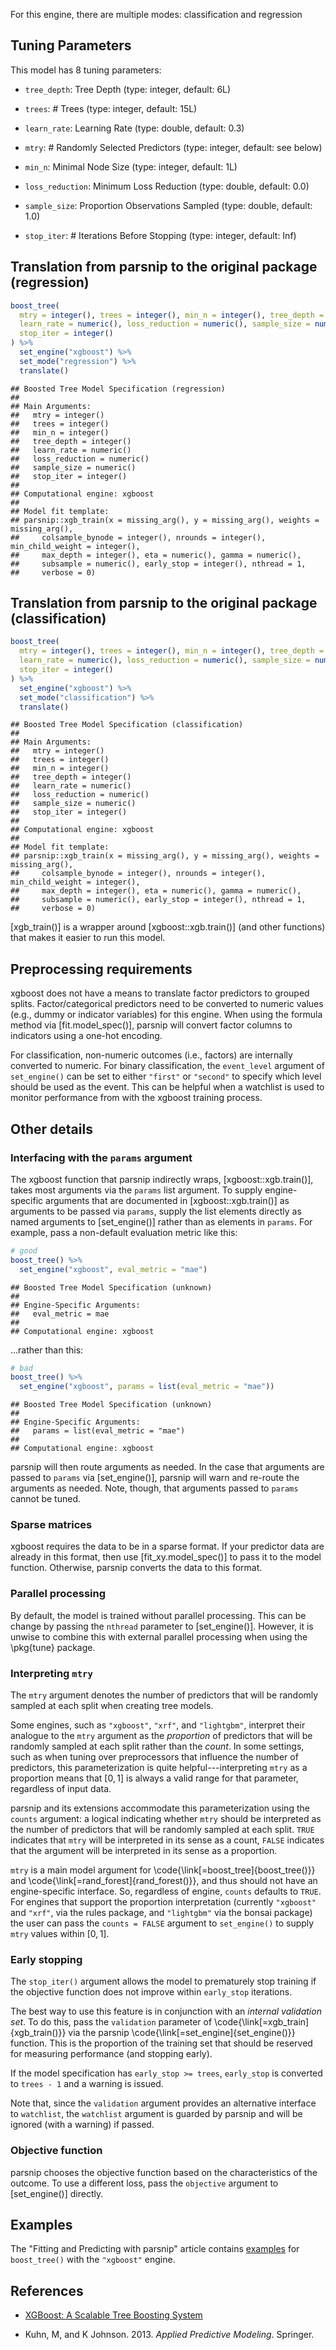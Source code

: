 


For this engine, there are multiple modes: classification and regression

## Tuning Parameters



This model has 8 tuning parameters:

- `tree_depth`: Tree Depth (type: integer, default: 6L)

- `trees`: # Trees (type: integer, default: 15L)

- `learn_rate`: Learning Rate (type: double, default: 0.3)

- `mtry`: # Randomly Selected Predictors (type: integer, default: see below)

- `min_n`: Minimal Node Size (type: integer, default: 1L)

- `loss_reduction`: Minimum Loss Reduction (type: double, default: 0.0)

- `sample_size`: Proportion Observations Sampled (type: double, default: 1.0)

- `stop_iter`: # Iterations Before Stopping (type: integer, default: Inf)

## Translation from parsnip to the original package (regression)


```r
boost_tree(
  mtry = integer(), trees = integer(), min_n = integer(), tree_depth = integer(),
  learn_rate = numeric(), loss_reduction = numeric(), sample_size = numeric(),
  stop_iter = integer()
) %>%
  set_engine("xgboost") %>%
  set_mode("regression") %>%
  translate()
```

```
## Boosted Tree Model Specification (regression)
## 
## Main Arguments:
##   mtry = integer()
##   trees = integer()
##   min_n = integer()
##   tree_depth = integer()
##   learn_rate = numeric()
##   loss_reduction = numeric()
##   sample_size = numeric()
##   stop_iter = integer()
## 
## Computational engine: xgboost 
## 
## Model fit template:
## parsnip::xgb_train(x = missing_arg(), y = missing_arg(), weights = missing_arg(), 
##     colsample_bynode = integer(), nrounds = integer(), min_child_weight = integer(), 
##     max_depth = integer(), eta = numeric(), gamma = numeric(), 
##     subsample = numeric(), early_stop = integer(), nthread = 1, 
##     verbose = 0)
```

## Translation from parsnip to the original package (classification)


```r
boost_tree(
  mtry = integer(), trees = integer(), min_n = integer(), tree_depth = integer(),
  learn_rate = numeric(), loss_reduction = numeric(), sample_size = numeric(),
  stop_iter = integer()
) %>% 
  set_engine("xgboost") %>% 
  set_mode("classification") %>% 
  translate()
```

```
## Boosted Tree Model Specification (classification)
## 
## Main Arguments:
##   mtry = integer()
##   trees = integer()
##   min_n = integer()
##   tree_depth = integer()
##   learn_rate = numeric()
##   loss_reduction = numeric()
##   sample_size = numeric()
##   stop_iter = integer()
## 
## Computational engine: xgboost 
## 
## Model fit template:
## parsnip::xgb_train(x = missing_arg(), y = missing_arg(), weights = missing_arg(), 
##     colsample_bynode = integer(), nrounds = integer(), min_child_weight = integer(), 
##     max_depth = integer(), eta = numeric(), gamma = numeric(), 
##     subsample = numeric(), early_stop = integer(), nthread = 1, 
##     verbose = 0)
```

[xgb_train()] is a wrapper around [xgboost::xgb.train()] (and other functions) that makes it easier to run this model. 

## Preprocessing requirements

xgboost does not have a means to translate factor predictors to grouped splits. Factor/categorical predictors need to be converted to numeric values (e.g., dummy or indicator variables) for this engine. When using the formula method via [fit.model_spec()], parsnip will convert factor columns to indicators using a one-hot encoding.

For classification, non-numeric outcomes (i.e., factors) are internally converted to numeric. For binary classification, the `event_level` argument of `set_engine()` can be set to either `"first"` or `"second"` to specify which level should be used as the event. This can be helpful when a watchlist is used to monitor performance from with the xgboost training process.  

## Other details

### Interfacing with the `params` argument

The xgboost function that parsnip indirectly wraps, [xgboost::xgb.train()], takes most arguments via the `params` list argument. To supply engine-specific arguments that are documented in [xgboost::xgb.train()] as arguments to be passed via `params`, supply the list elements directly as named arguments to [set_engine()] rather than as elements in `params`. For example, pass a non-default evaluation metric like this:


```r
# good
boost_tree() %>%
  set_engine("xgboost", eval_metric = "mae")
```

```
## Boosted Tree Model Specification (unknown)
## 
## Engine-Specific Arguments:
##   eval_metric = mae
## 
## Computational engine: xgboost
```

...rather than this:


```r
# bad
boost_tree() %>%
  set_engine("xgboost", params = list(eval_metric = "mae"))
```

```
## Boosted Tree Model Specification (unknown)
## 
## Engine-Specific Arguments:
##   params = list(eval_metric = "mae")
## 
## Computational engine: xgboost
```

parsnip will then route arguments as needed. In the case that arguments are passed to `params` via [set_engine()], parsnip will warn and re-route the arguments as needed. Note, though, that arguments passed to `params` cannot be tuned.

### Sparse matrices

xgboost requires the data to be in a sparse format. If your predictor data are already in this format, then use [fit_xy.model_spec()] to pass it to the model function. Otherwise, parsnip converts the data to this format. 

### Parallel processing

By default, the model is trained without parallel processing. This can be change by passing the `nthread` parameter to [set_engine()]. However, it is unwise to combine this with external parallel processing when using the \pkg{tune} package. 

### Interpreting `mtry`


The `mtry` argument denotes the number of predictors that will be randomly sampled at each split when creating tree models. 

Some engines, such as `"xgboost"`, `"xrf"`, and `"lightgbm"`, interpret their analogue to the `mtry` argument as the _proportion_ of predictors that will be randomly sampled at each split rather than the _count_. In some settings, such as when tuning over preprocessors that influence the number of predictors, this parameterization is quite helpful---interpreting `mtry` as a proportion means that $[0, 1]$ is always a valid range for that parameter, regardless of input data.

parsnip and its extensions accommodate this parameterization using the `counts` argument: a logical indicating whether `mtry` should be interpreted as the number of predictors that will be randomly sampled at each split. `TRUE` indicates that `mtry` will be interpreted in its sense as a count, `FALSE` indicates that the argument will be interpreted in its sense as a proportion.

`mtry` is a main model argument for \\code{\\link[=boost_tree]{boost_tree()}} and \\code{\\link[=rand_forest]{rand_forest()}}, and thus should not have an engine-specific interface. So, regardless of engine, `counts` defaults to `TRUE`. For engines that support the proportion interpretation (currently `"xgboost"` and `"xrf"`, via the rules package, and `"lightgbm"` via the bonsai package) the user can pass the `counts = FALSE` argument to `set_engine()` to supply `mtry` values within $[0, 1]$.

### Early stopping


The `stop_iter()`  argument allows the model to prematurely stop training if the objective function does not improve within `early_stop` iterations. 

The best way to use this feature is in conjunction with an _internal validation set_. To do this, pass the `validation` parameter of \\code{\\link[=xgb_train]{xgb_train()}} via the parsnip \\code{\\link[=set_engine]{set_engine()}} function. This is the proportion of the training set that should be reserved for measuring performance (and stopping early). 

If the model specification has `early_stop >= trees`, `early_stop` is converted to `trees - 1` and a warning is issued. 

Note that, since the `validation` argument provides an alternative interface to `watchlist`, the `watchlist` argument is guarded by parsnip and will be ignored (with a warning) if passed.

### Objective function

parsnip chooses the objective function based on the characteristics of the outcome. To use a different loss, pass the `objective` argument to [set_engine()] directly. 

## Examples 

The "Fitting and Predicting with parsnip" article contains [examples](https://parsnip.tidymodels.org/articles/articles/Examples.html#boost-tree-xgboost) for `boost_tree()` with the `"xgboost"` engine.

## References

 - [XGBoost: A Scalable Tree Boosting System](https://arxiv.org/abs/1603.02754)
 
 - Kuhn, M, and K Johnson. 2013. _Applied Predictive Modeling_. Springer.
